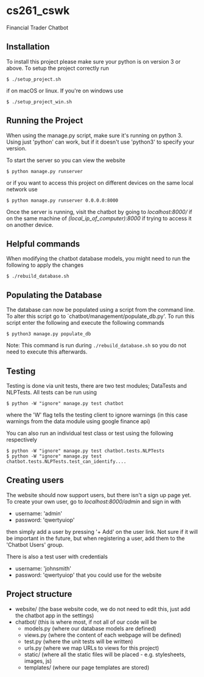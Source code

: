 # cs261_cswk
Financial Trader Chatbot

## Installation

To install this project please make sure your python is on version 3 or above. To setup the
project correctly run 
```
$ ./setup_project.sh
```
if on macOS or linux. If you're on windows use
```
$ ./setup_project_win.sh
```

## Running the Project

When using the manage.py script, make sure it's running on python 3. Using just 'python'
can work, but if it doesn't use 'python3' to specify your version.

To start the server so you can view the website
```
$ python manage.py runserver 
```
or if you want to access this project on different devices on the same local network use
```
$ python manage.py runserver 0.0.0.0:8000
```

Once the server is running, visit the chatbot by going to _localhost:8000/_ if on the same
machine of _(local_ip_of_computer):8000_ if trying to access it on another device.

## Helpful commands

When modifying the chatbot database models, you might need to run the following to apply the changes
```
$ ./rebuild_database.sh
```

## Populating the Database

The database can now be populated using a script from the command line. To alter this script go to `chatbot/management/populate_db.py'. To run this script enter the following and execute
the following commands
```
$ python3 manage.py populate_db
```
Note: This command is run during `./rebuild_database.sh` so you do not need to execute this afterwards.

## Testing
Testing is done via unit tests, there are two test modules; DataTests and NLPTests. All tests can be run using
```
$ python -W "ignore" manage.py test chatbot 
```
where the 'W' flag tells the testing client to ignore warnings (in this case warnings from the data module using google finance api)

You can also run an individual test class or test using the following respectively
```
$ python -W "ignore" manage.py test chatbot.tests.NLPTests
$ python -W "ignore" manage.py test chatbot.tests.NLPTests.test_can_identify....
```

## Creating users

The website should now support users, but there isn't a sign up page yet. To create your own user,
go to _localhost:8000/admin_ and sign in with
- username: 'admin'
- password: 'qwertyuiop'

then simply add a user by pressing '+ Add' on the user link. Not sure if it will be important in the future, but when registering a user, add them to the 'Chatbot Users' group.

There is also a test user with credentials
- username: 'johnsmith'
- password: 'qwertyuiop'
that you could use for the website

## Project structure

- website/ (the base website code, we do not need to edit this, just add the chatbot app in the settings)
- chatbot/ (this is where most, if not all of our code will be
   - models.py (where our database models are defined)
   - views.py  (where the content of each webpage will be defined)
   - test.py   (where the unit tests will be written)
   - urls.py   (where we map URLs to views for this project)
   - static/   (where all the static files will be placed - e.g. stylesheets, images, js)
   - templates/ (where our page templates are stored)

